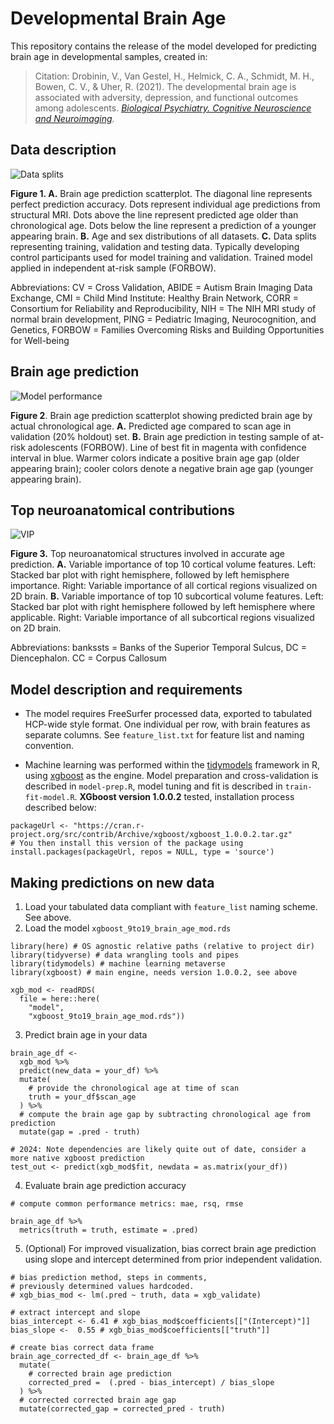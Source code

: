 # Developmental Brain Age

This repository contains the release of the model developed for predicting brain age in developmental samples, created in:

> Citation: Drobinin, V., Van Gestel, H., Helmick, C. A., Schmidt, M. H., Bowen, C. V., & Uher, R. (2021). The developmental brain age is associated with adversity, depression, and functional outcomes among adolescents. _[Biological Psychiatry. Cognitive Neuroscience and Neuroimaging](https://www.biologicalpsychiatrycnni.org/article/S2451-9022(21)00256-1/fulltext)._

## Data description

![Data splits](https://github.com/GitDro/DevelopmentalBrainAge/blob/master/figures/1.%20Brain%20age%2C%20age%20dist%2C%20data%20splits.png)

**Figure 1. A.** Brain age prediction scatterplot. The diagonal line represents perfect prediction accuracy. Dots represent individual age predictions from structural MRI. Dots above the line represent predicted age older than chronological age. Dots below the line represent a prediction of a younger appearing brain. **B.**  Age and sex distributions of all datasets.  **C.** Data splits representing training, validation and testing data. Typically developing control participants used for model training and validation. Trained model applied in independent at-risk sample (FORBOW). 

Abbreviations: CV = Cross Validation, ABIDE = Autism Brain Imaging Data Exchange, CMI = Child Mind Institute: Healthy Brain Network, CORR = Consortium for Reliability and Reproducibility, NIH = The NIH MRI study of normal brain development, PING = Pediatric Imaging, Neurocognition, and Genetics, FORBOW = Families Overcoming Risks and Building Opportunities for Well-being


## Brain age prediction

![Model performance](https://github.com/GitDro/DevelopmentalBrainAge/blob/master/figures/2.%20Validation%20and%20Testing%20Scatterplot.png)

**Figure 2**. Brain age prediction scatterplot showing predicted brain age by actual chronological age. **A.** Predicted age compared to scan age in validation (20% holdout) set. **B.** Brain age prediction in testing sample of at-risk adolescents (FORBOW). Line of best fit in magenta with confidence interval in blue. Warmer colors indicate a positive brain age gap (older appearing brain); cooler colors denote a negative brain age gap (younger appearing brain). 

## Top neuroanatomical contributions

![VIP](https://github.com/GitDro/DevelopmentalBrainAge/blob/master/figures/3.%20VIP.png)

**Figure 3.** Top neuroanatomical structures involved in accurate age prediction. **A.** Variable importance of top 10 cortical volume features. Left: Stacked bar plot with right hemisphere, followed by left hemisphere importance. Right: Variable importance of all cortical regions visualized on 2D brain. **B.** Variable importance of top 10 subcortical volume features. Left: Stacked bar plot with right hemisphere followed by left hemisphere where applicable. Right: Variable importance of all subcortical regions visualized on 2D brain.

Abbreviations: bankssts = Banks of the Superior Temporal Sulcus, DC = Diencephalon. CC = Corpus Callosum


## Model description and requirements

* The model requires FreeSurfer processed data, exported to tabulated HCP-wide style format. One individual per row, with brain features as separate columns. See `feature_list.txt` for feature list and naming convention.

* Machine learning was performed within the [tidymodels](https://www.tidymodels.org/) framework in R, using [xgboost](https://xgboost.ai/) as the engine. Model preparation and cross-validation is described in `model-prep.R`, model tuning and fit is described in `train-fit-model.R`. __XGboost version 1.0.0.2__ tested, installation process described below:

```{r}
packageUrl <- "https://cran.r-project.org/src/contrib/Archive/xgboost/xgboost_1.0.0.2.tar.gz"
# You then install this version of the package using
install.packages(packageUrl, repos = NULL, type = 'source')
```

## Making predictions on new data

1. Load your tabulated data compliant with `feature_list` naming scheme. See above.
2. Load the model `xgboost_9to19_brain_age_mod.rds`

```{r}
library(here) # OS agnostic relative paths (relative to project dir)
library(tidyverse) # data wrangling tools and pipes
library(tidymodels) # machine learning metaverse
library(xgboost) # main engine, needs version 1.0.0.2, see above

xgb_mod <- readRDS(
  file = here::here(
    "model",
    "xgboost_9to19_brain_age_mod.rds"))
```

3. Predict brain age in your data

```{r}
brain_age_df <-
  xgb_mod %>%
  predict(new_data = your_df) %>%
  mutate(
    # provide the chronological age at time of scan
    truth = your_df$scan_age
  ) %>%
  # compute the brain age gap by subtracting chronological age from prediction
  mutate(gap = .pred - truth)

# 2024: Note dependencies are likely quite out of date, consider a more native xgboost prediction
test_out <- predict(xgb_mod$fit, newdata = as.matrix(your_df))
```

4. Evaluate brain age prediction accuracy

```{r}
# compute common performance metrics: mae, rsq, rmse

brain_age_df %>%
  metrics(truth = truth, estimate = .pred)
```


5. (Optional) For improved visualization, bias correct brain age prediction using slope and intercept determined from prior independent validation.

```{r}
# bias prediction method, steps in comments,
# previously determined values hardcoded.
# xgb_bias_mod <- lm(.pred ~ truth, data = xgb_validate)

# extract intercept and slope
bias_intercept <- 6.41 # xgb_bias_mod$coefficients[["(Intercept)"]]
bias_slope <-  0.55 # xgb_bias_mod$coefficients[["truth"]]

# create bias correct data frame
brain_age_corrected_df <- brain_age_df %>%
  mutate(
    # corrected brain age prediction
    corrected_pred =  (.pred - bias_intercept) / bias_slope
  ) %>%
  # corrected corrected brain age gap
  mutate(corrected_gap = corrected_pred - truth)
```
